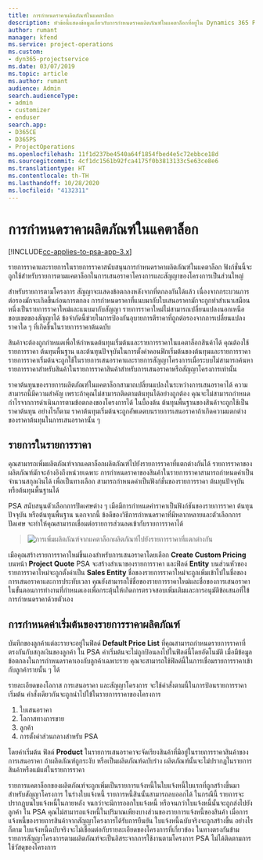 ```yaml
---
title: การกำหนดราคาผลิตภัณฑ์ในแคตาล็อก
description: หัวข้อนี้แสดงข้อมูลเกี่ยวกับการกำหนดราคผลิตภัณฑ์ในแคตาล็อกที่อยู่ใน Dynamics 365 Project Service Automation (PSA)
author: rumant
manager: kfend
ms.service: project-operations
ms.custom:
- dyn365-projectservice
ms.date: 03/07/2019
ms.topic: article
ms.author: rumant
audience: Admin
search.audienceType:
- admin
- customizer
- enduser
search.app:
- D365CE
- D365PS
- ProjectOperations
ms.openlocfilehash: 11f1d237be4540a64f1854fbed4e5c72ebbce18d
ms.sourcegitcommit: 4cf1dc1561b92fca4175f0b3813133c5e63ce8e6
ms.translationtype: HT
ms.contentlocale: th-TH
ms.lasthandoff: 10/28/2020
ms.locfileid: "4132311"
---
```

# <a name="product-catalog-pricing"></a>การกำหนดราคาผลิตภัณฑ์ในแคตาล็อก 

[!INCLUDE[cc-applies-to-psa-app-3.x](../includes/cc-applies-to-psa-app-3x.md)]


รายการราคาและรายการในรายการราคาสนับสนุนการกำหนดราคาผลิตภัณฑ์ในแคตาล็อก ฟังก์ชั่นนี้จะถูกใช้สำหรับรายการตามแคตาล็อกในการเสนอราคาโครงการและสัญญาของโครงการเป็นส่วนใหญ่

สำหรับรายการตามโครงการ สัญญาจะแสดงข้อตกลงหลังจากที่ตกลงกันได้แล้ว เนื่องจากกระบวนการต่อรองมักจะเกิดขึ้นก่อนการตกลง การกำหนดราคาที่แนบมากับใบเสนอราคามักจะถูกทำสำเนาเสมือนหนึ่งเป็นรายการราคาใหม่และแนบมากับสัญญา รายการราคาใหม่ไม่สามารถเปลี่ยนแปลงนอกเหนือขอบเขตของสัญญาได้ ข้อจำกัดนี้ข่วยในการป้องกันอุบายการตีราคาที่ถูกต่อรองจากการเปลี่ยนแปลงราคาใด ๆ ที่เกิดขึ้นในรายการราคาต้นฉบับ

สินค้าจะต้องถูกกำหนดเพื่อให้กำหนดต้นทุนเริ่มต้นและรายการราคาในแคตาล็อกสินค้าได้ คุณต้องใช้รายการราคา ต้นทุนพื้นฐาน และต้นทุนปัจจุบันในการตั้งค่าคอนฟิกเริ่มต้นของต้นทุนและรายการราคา รายการราคาเริ่มต้นจะถูกใช้ในรายการเสนอราคาและรายการสัญญาโครงการเมื่อระบบไม่สามารถค้นหารายการราคาสำหรับสินค้าในรายการราคาสินค้าสำหรับการเสนอราคาหรือสัญญาโครงการเท่านั้น

ราคาต้นทุนของรายการผลิตภัณฑ์ในแคตาล็อกสามาถเปลี่ยนแปลงในระหว่างการเสนอราคาได้ ความสามารถนี้มีความสำคัญ เพราะถ้าคุณไม่สามารถติดตามต้นทุนได้อย่างถูกต้อง คุณจะไม่สามารถกำหนดกำไรจากการดำเนินการตามข้อตกลงของโครงการได้ ในบื้องต้น ต้นทุนพื้นฐานของสินค้าจะถูกใช้เป็นราคาต้นทุน อย่างไรก็ตาม ราคาต้นทุนเริ่มต้นจะถูกอัพเดตบนรายการเสนอราคาถ้าเกิดความแตกต่างของราคาต้นทุนในการเสนอราคานั้น ๆ

## <a name="price-list-items"></a>รายการในรายการราคา

คุณสามารถเพิ่มผลิตภัณฑ์จากแคตาล็อกผลิตภัณฑ์ไปยังรายการราคาที่แตกต่างกันได้ รายการราคาของผลิตภัณฑ์มักจะอ้างอิงถึงหน่วยเฉพาะ การกำหนดราคาของสินค้าในรายการราคาสามารถกำหนดค่าเป็นจำนวนสกุลเงินได้ เพื่อเป็นทางเลือก สามารถกำหนดค่าเป็นฟังก์ชั่นของรายการราคา ต้นทุนปัจจุบัน หรือต้นทุนพื้นฐานได้

PSA สนับสนุนตัวเลือกการปัดเศษต่าง ๆ เมือมีการกำหนดค่าราคาเป็นฟังก์ชันของรายการราคา ต้นทุนปัจจุบัน หรือต้นทุนพื้นฐาน นอกจากนี้ ข้อดีของวิธีการกำหนดราคาที่มีหลากหลายและตัวเลือกการปัดเศษ จะทำให้คุณสามารถเชื่อมต่อรายการส่วนลดเข้ากับรายการราคาได้ 

> ![การเพิ่มผลิตภัณฑ์จากแคตาล็อกผลิตภัณฑ์ไปยังรายการราคาที่แตกต่างกัน](media/basic-guide-16.png)

เมือคุณสร้างรายการราคาใหม่ขึ้นเองสำหรับการเสนอราคาโดยเลือก **Create Custom Pricing** บนหน้า **Project Quote** PSA จะสร้างสำเนาของรายการราคา และฟิลด์ **Entity** บนส่วนหัวของรายการราคาใหม่จะถูกตั้งค่าเป็น **Sales Entity** ชื่อของรายการราคาใหม่จะถูกเพิ่มเข้าไปในชื่อของการเสนอราคาและการประทับเวลา คุณยังสามารถใช้ชื่อของรายการราคาใหม่และชื่อของการเสนอราคาในขั้นตอนการทำงานที่กำหนดเองเพื่อกระตุ้นให้เกิดการตรวจสอบเพิ่มเติมและการอนุมัติข้อเสนอที่ใข้การกำหนดราคาด้วยตัวเอง

 
## <a name="default-product-price-list"></a>การกำหนดค่าเริ่มต้นของรายการราคาผลิตภัณฑ์
บันทึกของลูกค้าแต่ละรายจะอยู่ในฟิลด์ **Default Price List** ที่คุณสามารถกำหนดรายการราคาที่ตรงกันกับสกุลเงินของลูกค้า ใน PSA ค่าเริ่มต้นจะไม่ถูกป้อนลงไปในฟิลด์นี้โดยอัตโนมัติ เมื่อมีข้อมูลข้อตกลงในการกำหนดราคาเองกับลูกค้าเฉพาะราย คุณจะสามารถใช้ฟิลด์นี้ในการเชื่อมรายการราคาเข้ากับลูกค้ารายนั้น ๆ ได้

รายละเอียดของโอกาส การเสนอราคา และสัญญาโครงการ จะใช้คำสั่งตามนี้ในการป้อนรายการราคาเริ่มต้น คำสั่งเดียวกันจะถูกนำไปใข้ในรายการราคาของโครงการ

1.  ใบเสนอราคา
2.  โอกาสทางการขาย
3.  ลูกค้า
4.  การตั้งค่าส่วนกลางสำหรับ PSA

โดยค่าเริ่มต้น ฟิลด์ **Product** ในรายการเสนอราคาจะจัดเรียงสินค้าที่มีอยู่ในรายการราคาสินค้าของการเสนอราคา ถ้าผลิตภัณฑ์ถูกระงับ หรือเป็นผลิตภัณฑ์ฉบับร่าง ผลิตภัณฑ์นั้นจะไม่ปรากฎในรายการสินค้าหรือแม้แต่ในรายการราคา 

รายการแคตาล็อกของผลิตภัณฑ์จะถูกเพิ่มเป็นรายการแจ้งหนี้ในใบแจ้งหนี้ใบแรกที่ถูกสร้างขึ้นมาสำหรับสัญญาโครงการ ในร่างใบแจ้งหนี้ รายการหนี้สินนั้นสามารถลบออกได้ ในกรณีนี้ รายการจะปรากฎบนใบแจ้งหนี้ในภายหลัง จนกว่าจะมีการออกใบแจ้งหนี้ หรือจนกว่าใบแจ้งหนี้นั้นจะถูกส่งไปยังลูกค้า ใน PSA คุณไม่สามารถแจ้งหนี้ในปริมาณเพียงบางส่วนของรายการแจ้งหนี้ของสินค้า เมื่อการแจ้งหนี้ของรายการสินค้าจากสัญญาโครงการได้รับการยืนยัน ใบแจ้งหนี้ฉบับจริงจะถูกสร้างขึ้น อย่างไรก็ตาม ใบแจ้งหนี้ฉบับจริงจะไม่เชื่อมต่อกับรายละเอียดของโครงการที่เกี่ยวข้อง ในทางตรงกันข้าม รายการสัญญาโครงการตามผลิตภัณฑ์จะเป็นอิสระจากการใช้งานตามโครงการ PSA ไม่ได้ติดตามการใช้วัสดุของโครงการ
